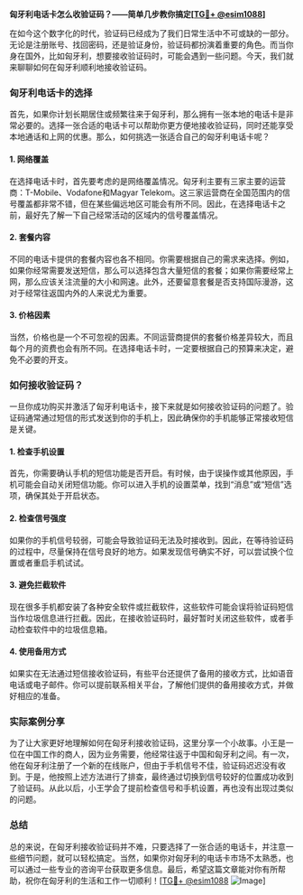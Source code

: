 **匈牙利电话卡怎么收验证码？——简单几步教你搞定[[TG💪+ @esim1088](https://t.me/s/esim1088)]**

在如今这个数字化的时代，验证码已经成为了我们日常生活中不可或缺的一部分。无论是注册账号、找回密码，还是验证身份，验证码都扮演着重要的角色。而当你身在国外，比如匈牙利，想要接收验证码时，可能会遇到一些问题。今天，我们就来聊聊如何在匈牙利顺利地接收验证码。

### 匈牙利电话卡的选择

首先，如果你计划长期居住或频繁往来于匈牙利，那么拥有一张本地的电话卡是非常必要的。选择一张合适的电话卡可以帮助你更方便地接收验证码，同时还能享受本地通话和上网的优惠。那么，如何挑选一张适合自己的匈牙利电话卡呢？

#### 1. **网络覆盖**
   在选择电话卡时，首先要考虑的是网络覆盖情况。匈牙利主要有三家主要的运营商：T-Mobile、Vodafone和Magyar Telekom。这三家运营商在全国范围内的信号覆盖都非常不错，但在某些偏远地区可能会有所不同。因此，在选择电话卡之前，最好先了解一下自己经常活动的区域内的信号覆盖情况。

#### 2. **套餐内容**
   不同的电话卡提供的套餐内容也各不相同。你需要根据自己的需求来选择。例如，如果你经常需要发送短信，那么可以选择包含大量短信的套餐；如果你需要经常上网，那么应该关注流量的大小和网速。此外，还要留意套餐是否支持国际漫游，这对于经常往返国内外的人来说尤为重要。

#### 3. **价格因素**
   当然，价格也是一个不可忽视的因素。不同运营商提供的套餐价格差异较大，而且每个月的资费也会有所不同。在选择电话卡时，一定要根据自己的预算来决定，避免不必要的开支。

### 如何接收验证码？

一旦你成功购买并激活了匈牙利电话卡，接下来就是如何接收验证码的问题了。验证码通常通过短信的形式发送到你的手机上，因此确保你的手机能够正常接收短信是关键。

#### 1. **检查手机设置**
   首先，你需要确认手机的短信功能是否开启。有时候，由于误操作或其他原因，手机可能会自动关闭短信功能。你可以进入手机的设置菜单，找到“消息”或“短信”选项，确保其处于开启状态。

#### 2. **检查信号强度**
   如果你的手机信号较弱，可能会导致验证码无法及时接收到。因此，在等待验证码的过程中，尽量保持在信号良好的地方。如果发现信号确实不好，可以尝试换个位置或者重启手机试试。

#### 3. **避免拦截软件**
   现在很多手机都安装了各种安全软件或拦截软件，这些软件可能会误将验证码短信当作垃圾信息进行拦截。因此，在接收验证码时，最好暂时关闭这些软件，或者手动检查软件中的垃圾信息箱。

#### 4. **使用备用方式**
   如果实在无法通过短信接收验证码，有些平台还提供了备用的接收方式，比如语音电话或电子邮件。你可以提前联系相关平台，了解他们提供的备用接收方式，并做好相应的准备。

### 实际案例分享

为了让大家更好地理解如何在匈牙利接收验证码，这里分享一个小故事。小王是一位在中国工作的商人，因为业务需要，他经常往返于中国和匈牙利之间。有一次，他在匈牙利注册了一个新的在线账户，但由于手机信号不佳，验证码迟迟没有收到。于是，他按照上述方法进行了排查，最终通过切换到信号较好的位置成功收到了验证码。从此以后，小王学会了提前检查信号和手机设置，再也没有出现过类似的问题。

### 总结

总的来说，在匈牙利接收验证码并不难，只要选择了一张合适的电话卡，并注意一些细节问题，就可以轻松搞定。当然，如果你对匈牙利的电话卡市场不太熟悉，也可以通过一些专业的咨询平台获取更多信息。最后，希望这篇文章能对你有所帮助，祝你在匈牙利的生活和工作一切顺利！[[TG💪+ @esim1088](https://t.me/s/esim1088) ![Image](https://i.postimg.cc/4NQfJmqS/Snipaste-2025-05-13-00-14-12.png)]